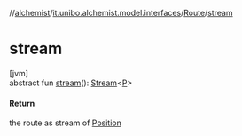 //[alchemist](../../../index.md)/[it.unibo.alchemist.model.interfaces](../index.md)/[Route](index.md)/[stream](stream.md)

# stream

[jvm]\
abstract fun [stream](stream.md)(): [Stream](https://docs.oracle.com/javase/8/docs/api/java/util/stream/Stream.html)<[P](index.md)>

#### Return

the route as stream of [Position](../-position/index.md)
